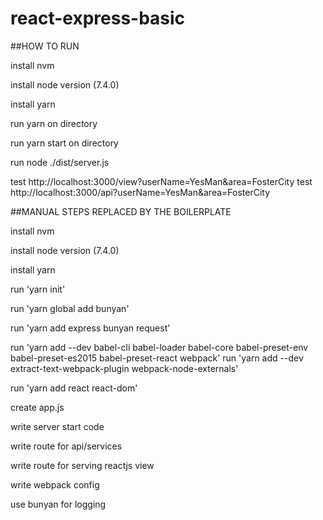 # react-express-basic
##HOW TO RUN

install nvm

install node version (7.4.0) 

install yarn

run yarn on directory

run yarn start on directory

run node ./dist/server.js

test http://localhost:3000/view?userName=YesMan&area=FosterCity
test http://localhost:3000/api?userName=YesMan&area=FosterCity


##MANUAL STEPS REPLACED BY THE BOILERPLATE

install nvm

install node version (7.4.0) 

install yarn

run 'yarn init'

run 'yarn global add bunyan'

run 'yarn add express bunyan request'

run 'yarn add --dev babel-cli babel-loader babel-core babel-preset-env babel-preset-es2015 babel-preset-react webpack'
run 'yarn add --dev extract-text-webpack-plugin webpack-node-externals'

run 'yarn add react react-dom'

create app.js

write server start code

write route for api/services

write route for serving reactjs view

write webpack config

use bunyan for logging

